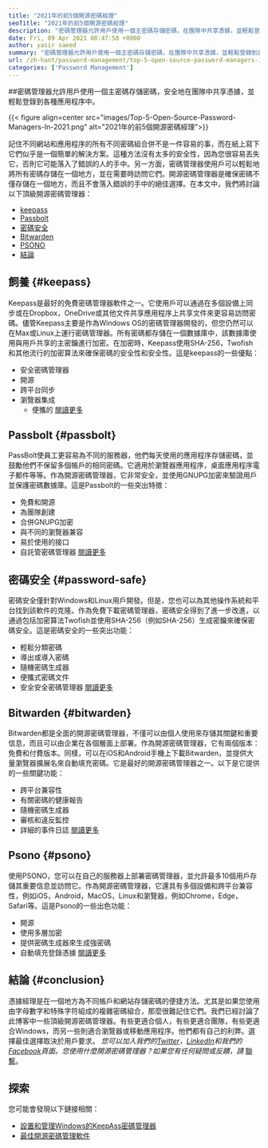 ```yaml
---
title: "2021年的前5個開源密碼經理" 
seoTitle: "2021年的前5個開源密碼經理" 
description: "密碼管理器允許用戶使用一個主密碼存儲密碼，在團隊中共享憑據，並輕鬆登錄到各種應用程序。" 
date: Fri, 09 Apr 2021 08:47:58 +0000
author: yasir saeed
summary: "密碼管理器允許用戶使用一個主密碼存儲密碼，在團隊中共享憑據，並輕鬆登錄到各種應用程序。" 
url: /zh-hant/password-management/top-5-open-source-password-managers-in-2021/
categories: ['Password Management']
---
```


##密碼管理器允許用戶使用一個主密碼存儲密碼，安全地在團隊中共享憑據，並輕鬆登錄到各種應用程序中。

{{< figure align=center src="images/Top-5-Open-Source-Password-Managers-In-2021.png" alt="2021年的前5個開源密碼經理">}}

記住不同網站和應用程序的所有不同密碼組合併不是一件容易的事，而在紙上寫下它們似乎是一個簡單的解決方案。這種方法沒有太多的安全性，因為您很容易丟失它，否則它可能落入了錯誤的人的手中。另一方面，密碼管理器使用戶可以輕鬆地將所有密碼存儲在一個地方，並在需要時訪問它們。開源密碼管理器是確保密碼不僅存儲在一個地方，而且不會落入錯誤的手中的絕佳選擇。在本文中，我們將討論以下頂級開源密碼管理器：
  * [keepass][1]
  * [Passbolt][2]
  * [密碼安全][3]
  * [Bitwarden][4]
  * [PSONO][5]
  * [結論][6]

## 飼養 {#keepass}

Keepass是最好的免費密碼管理器軟件之一。它使用戶可以通過在多個設備上同步或在Dropbox，OneDrive或其他文件共享應用程序上共享文件來更容易訪問密碼。儘管Keepass主要是作為Windows OS的密碼管理器開發的，但您仍然可以在Max或Linux上運行密碼管理器。所有密碼都存儲在一個數據庫中，該數據庫使用與用戶共享的主密鑰進行加密。在加密時，Keepass使用SHA-256，Twofish和其他流行的加密算法來確保密碼的安全性和安全性。這是keepass的一些優點：
* 安全密碼管理器
* 開源
* 跨平台同步
* 瀏覽器集成
  * 便攜的
[閱讀更多][7]

## Passbolt {#passbolt}

PassBolt使員工更容易為不同的服務器，他們每天使用的應用程序存儲密碼，並鼓勵他們不保留多個帳戶的相同密碼。它適用於瀏覽器應用程序，桌面應用程序電子郵件等等。作為開源密碼管理器，它非常安全，並使用GNUPG加密來驗證用戶並保護密碼數據庫。這是Passbolt的一些突出特徵：
* 免費和開源
* 為團隊創建
* 合併GNUPG加密
* 與不同的瀏覽器兼容
* 易於使用的接口
* 自託管密碼管理器
[閱讀更多][8]

## 密碼安全 {#password-safe}

密碼安全僅針對Windows和Linux用戶開發。但是，您也可以為其他操作系統和平台找到該軟件的克隆。作為免費下載密碼管理器，密碼安全得到了進一步改進，以通過包括加密算法Twofish並使用SHA-256（例如SHA-256）生成密鑰來確保密碼安全。這是密碼安全的一些突出功能：
* 輕鬆分類密碼
* 導出或導入密碼
* 隨機密碼生成器
* 便攜式密碼文件
* 安全安全密碼管理器
[閱讀更多][9]

## Bitwarden {#bitwarden}

Bitwarden都是全面的開源密碼管理器，不僅可以由個人使用來存儲其關鍵和重要信息，而且可以由企業在各個層面上部署。作為開源密碼管理器，它有兩個版本：免費和付費版本​​。同樣，可以在iOS和Android手機上下載Bitwarden，並提供大量瀏覽器擴展名來自動填充密碼。它是最好的開源密碼管理器之一。以下是它提供的一些關鍵功能：
* 跨平台兼容性
* 有關密碼的健康報告
* 隨機密碼生成器
* 審核和違反監控
* 詳細的事件日誌
[閱讀更多][10]

## Psono {#psono}

使用PSONO，您可以在自己的服務器上部署密碼管理器，並允許最多10個用戶存儲其重要信息並訪問它。作為開源密碼管理器，它還具有多個設備和跨平台兼容性，例如iOS，Android，MacOS，Linux和瀏覽器，例如Chrome，Edge，Safari等。這是Psono的一些出色功能：
* 開源
* 使用多層加密
* 提供密碼生成器來生成強密碼
* 自動填充登錄憑據
[閱讀更多][11]

## 結論 {#conclusion}

憑據經理是在一個地方為不同帳戶和網站存儲密碼的便捷方法。尤其是如果您使用由字母數字和特殊字符組成的複雜密碼組合，那麼很難記住它們。我們已經討論了此博客中一些頂級開源密碼管理器。有些更適合個人，有些更適合團隊，有些更適合Windows，而另一些則適合瀏覽器或移動應用程序。他們都有自己的利弊。選擇最佳選擇取決於用戶要求。
_您可以加入我們的[Twitter][12]，[LinkedIn][13]和我們的[Facebook][14]頁面。您使用什麼開源密碼管理器？如果您有任何疑問或反饋，請_ [聯繫][15]。

## 探索
您可能會發現以下鏈接相關：
  * [設置和管理Windows的KeepAss密碼管理器][16]
  * [最佳開源密碼管理軟件][17]



[1]: #keepass
[2]: #passbolt
[3]: #password-safe
[4]: #bitwarden
[5]: #psono
[6]: #conclusion
[7]: https://products.containerize.com/password-management/keepass
[8]: https://products.containerize.com/password-management/passbolt
[9]: https://products.containerize.com/password-management/password-safe
[10]: https://products.containerize.com/password-management/bitwarden
[11]: https://products.containerize.com/password-management/psono
[12]: https://twitter.com/containerize_co
[13]: https://www.linkedin.com/company/containerize/
[14]: http://facebook.com/containerize
[15]: mailto:yasir.saeed@aspose.com
[16]: https://blog.containerize.com/password-management/setup-manage-keepass-password-manager-for-windows/
[17]: https://products.containerize.com/password-management
